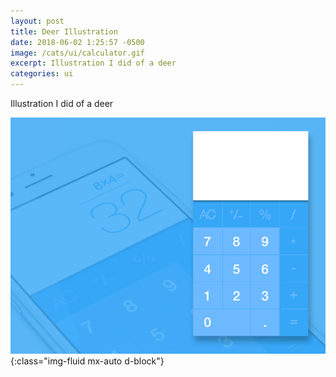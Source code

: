 ```yaml
---
layout: post
title: Deer Illustration
date: 2018-06-02 1:25:57 -0500
image: /cats/ui/calculator.gif
excerpt: Illustration I did of a deer
categories: ui
---
```


Illustration I did of a deer

![image-title-here](/assets/img/cats/ui/calculator.gif){:class="img-fluid mx-auto d-block"}
